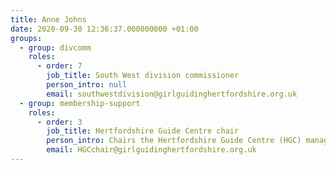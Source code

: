 ```yaml
---
title: Anne Johns
date: 2020-09-30 12:36:37.000000000 +01:00
groups:
  - group: divcomm
    roles:
      - order: 7
        job_title: South West division commissioner
        person_intro: null
        email: southwestdivision@girlguidinghertfordshire.org.uk
  - group: membership-support
    roles:
      - order: 3
        job_title: Hertfordshire Guide Centre chair
        person_intro: Chairs the Hertfordshire Guide Centre (HGC) management committee and oversees all aspects of running and maintaining the county centre in Cottered.
        email: HGCchair@girlguidinghertfordshire.org.uk
---
```

